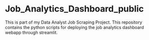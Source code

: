 # Job_Analytics_Dashboard_public
This is part of my Data Analyst Job Scraping Project. This repository contains the python scripts for deploying the job analytics dashboard webapp through streamlit. 
